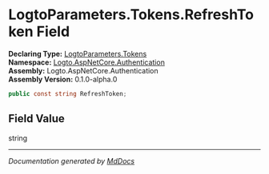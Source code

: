 ﻿<!--  
  <auto-generated>   
    The contents of this file were generated by a tool.  
    Changes to this file may be list if the file is regenerated  
  </auto-generated>   
-->

# LogtoParameters.Tokens.RefreshToken Field

**Declaring Type:** [LogtoParameters.Tokens](../index.md)  
**Namespace:** [Logto.AspNetCore.Authentication](../../../index.md)  
**Assembly:** Logto.AspNetCore.Authentication  
**Assembly Version:** 0.1.0\-alpha.0

```csharp
public const string RefreshToken;
```

## Field Value

string

___

*Documentation generated by [MdDocs](https://github.com/ap0llo/mddocs)*
